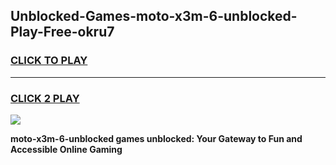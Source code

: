 
## Unblocked-Games-moto-x3m-6-unblocked-Play-Free-okru7
<h3>
<a href="https://premium76.site?title=moto-x3m-6-unblocked&ref=18A1">CLICK TO PLAY</a></h3>
<hr>

<h3>
<a href="https://premium76.site?title=moto-x3m-6-unblocked&ref=18A1">CLICK 2 PLAY</a>
  
</h3>

<a href="https://premium76.site?title=moto-x3m-6-unblocked&ref=18A1"><img src="https://clearcache.store/games.png"></a>


**moto-x3m-6-unblocked games unblocked: Your Gateway to Fun and Accessible Online Gaming**
